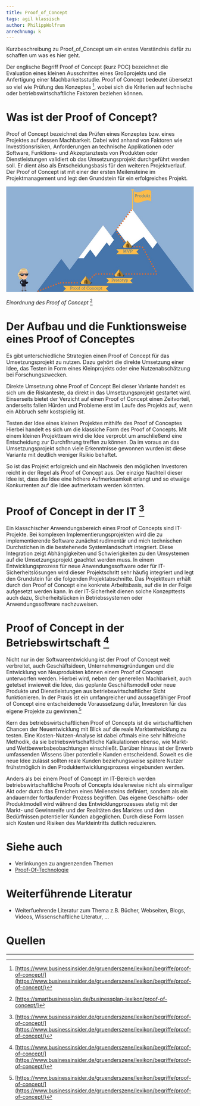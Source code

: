 ```yaml
---
title: Proof_of_Concept
tags: agil klassisch
author: PhilippWolfrum
anrechnung: k
---
```


Kurzbeschreibung zu Proof_of_Concept um ein erstes Verständnis dafür zu schaffen um was es hier geht.

Der englische Begriff Proof of Concept (kurz POC) bezeichnet die Evaluation eines kleinen Ausschnittes eines Großprojekts und die Anfertigung einer Machbarkeitsstudie. Proof of Concept bedeutet übersetzt so viel wie Prüfung des Konzeptes [^3], wobei sich die Kriterien auf technische oder betriebswirtschaftliche Faktoren beziehen können.

# Was ist der Proof of Concept?

Proof of Concept bezeichnet das Prüfen eines Konzeptes bzw. eines Projektes auf dessen Machbarkeit. Dabei wird anhand von Faktoren wie Investitionsrisiken, Anforderungen an technische Applikationen oder Software, Funktions- und Akzeptanztests von Produkten oder Dienstleistungen validiert ob das Umsetzungsprojekt durchgeführt werden soll. Er dient also als Entscheidungsbasis für den weiteren Projektverlauf.  
Der Proof of Concept ist mit einer der ersten Meilensteine im Projektmanagement und legt den Grundstein für ein erfolgreiches Projekt.


![Einordnung des Proof of Concept](Proof_of_Concept/proof-of-concept-einordnung.jpg)

*Einordnung des Proof of Concept* [^4]

# Der Aufbau und die Funktionsweise eines Proof of Conceptes

Es gibt unterschiedliche Strategien einen Proof of Concept für das Umsetzungsprojekt zu nutzen. Dazu gehört die direkte Umsetzung einer Idee, das Testen in Form eines Kleinprojekts oder eine Nutzenabschätzung bei Forschungszwecken.

Direkte Umsetzung ohne Proof of Concept
Bei dieser Variante handelt es sich um die Riskanteste, da direkt in das Umsetzungsprojekt gestartet wird. Einserseits bietet der Verzicht auf einen Proof of Concept einen Zeitvorteil, anderseits fallen Hürden und Probleme erst im Laufe des Projekts auf, wenn ein Abbruch sehr kostspielig ist. 

Testen der Idee eines kleinen Projektes mithilfe des Proof of Conceptes
Hierbei handelt es sich um die klassiche Form des Proof of Concepts. Mit einem kleinen Projektteam wird die Idee verprobt um anschließend eine Entscheidung zur Durchfhrung treffen zu können. Da im voraus an das Umsetzungsprojekt schon viele Erkenntnisse gewonnen wurden ist diese Variante mit deutlich weniger Rsikio behaftet.

So ist das Projekt erfolgreich und ein Nachweis den möglichen Investoren reicht in der Regel als Proof of Concept aus. Der einzige Nachteil dieser Idee ist, dass die Idee eine höhere Aufmerksamkeit erlangt und so etwaige Konkurrenten auf die Idee aufmerksam werden könnten.

# Proof of Concept in der IT [^3]

Ein klasschischer Anwendungsbereich eines Proof of Concepts sind IT-Projekte. Bei komplexen Implementierungsprojekten wird die zu implementierende Software zunächst rudimentär und mich technischen Durchstichen in die bestehenede Systemlandschaft integriert. Diese Integration zeigt Abhängigkeiten und Schwierigkeiten zu den Umsystemen auf die Umsetzungsprojekt geachtet werden muss. In einem Entwicklungsprozess für neue Anwendungssoftware oder für IT-Sicherheitslösungen wird dieser Projektschritt sehr häufig integriert und legt den Grundstein für die folgenden Projektabschnitte. Das Projektteam erhält durch den Proof of Concept eine konkrete Arbeitsbasis, auf die in der Folge aufgesetzt werden kann. In der IT-Sicherheit dienen solche Konzepttests auch dazu, Sicherheitslücken in Betriebssystemen oder Anwendungssoftware nachzuweisen.


# Proof of Concept in der Betriebswirtschaft [^3]

Nicht nur in der Softwareentwicklung ist der Proof of Concept weit verbreitet, auch Geschäftsideen, Unternehmensgründungen und die Entwicklung von Neuprodukten können einem Proof of Concept unterworfen werden. Hierbei wird, neben der generellen Machbarkeit, auch getetset inwieweit die Idee, das geplante Geschäftsmodell oder neue Produkte und Dienstleistungen aus betriebswirtschaftlicher Sicht funktionieren. In der Praxis ist ein umfangreicher und aussagefähiger Proof of Concept eine entscheidenede Voraussetzung dafür, Investoren für das eigene Projekte zu gewinnen.[^3]

Kern des betriebswirtschaftlichen Proof of Concepts ist die wirtschaftlichen Chancen der Neuentwicklung mit Blick auf die reale Marktentwicklung zu testen. Eine Kosten-Nutzen-Analyse ist dabei oftmals eine sehr hilfreiche Methodik, da sie betriebswirtschaftliche Kalkulationen ebenso, wie Markt- und Wettbewerbsbeobachtungen einschließt. Darüber hinaus ist der Erwerb umfassenden Wissens über potentielle Kunden entscheidend. Soweit es die neue Idee zulässt sollten reale Kunden beziehungsweise spätere Nutzer frühstmöglich in den Produktentwicklungsprozess eingebunden werden.

Anders als bei einem Proof of Concept im IT-Bereich werden betriebswirtschaftliche Proofs of Concepts idealerweise nicht als einmaliger Akt oder durch das Erreichen eines Meilensteins definiert, sondern als ein andauernder fortlaufender Prozess begriffen. Das eigene Geschäfts- oder Produktmodell wird während des Entwicklungprozesses stetig mit der Markt- und Gewinnreife und der Realitäten des Marktes und den Bedürfnissen potentieller Kunden abgeglichen. Durch diese Form lassen sich Kosten und Risiken des Markteintritts dutlich reduzieren.

# Siehe auch

* Verlinkungen zu angrenzenden Themen
* [Proof-Of-Technologie](Proof_of_Technologie.md)

# Weiterführende Literatur

* Weiterfuehrende Literatur zum Thema z.B. Bücher, Webseiten, Blogs, Videos, Wissenschaftliche Literatur, ...

# Quellen

[^1]: [https://www.it-business.de/was-ist-ein-proof-of-concept-a-666615/](https://www.it-business.de/was-ist-ein-proof-of-concept-a-666615/)
[^2]: [https://de.wikipedia.org/wiki/Proof_of_Concept](https://de.wikipedia.org/wiki/Proof_of_Concept)
[^3]: [https://www.businessinsider.de/gruenderszene/lexikon/begriffe/proof-of-concept/](https://www.businessinsider.de/gruenderszene/lexikon/begriffe/proof-of-concept/)
[^4]: [https://smartbusinessplan.de/businessplan-lexikon/proof-of-concept/]


______

[^3]: [Basic Formatting Syntax for GitHub flavored Markdown](https://docs.github.com/en/github/writing-on-github/getting-started-with-writing-and-formatting-on-github/basic-writing-and-formatting-syntax)
[^4]: [Advanced Formatting Syntax for GitHub flavored Markdown](https://docs.github.com/en/github/writing-on-github/working-with-advanced-formatting/organizing-information-with-tables)

